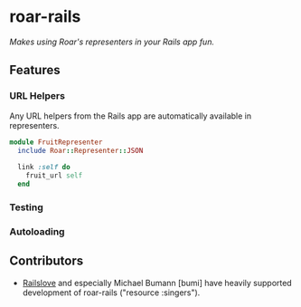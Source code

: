# roar-rails

_Makes using Roar's representers in your Rails app fun._

## Features

### URL Helpers

Any URL helpers from the Rails app are automatically available in representers.

```ruby
module FruitRepresenter
  include Roar::Representer::JSON
  
  link :self do
    fruit_url self
  end
```

### Testing

### Autoloading




## Contributors

* [Railslove](http://www.railslove.de) and especially Michael Bumann [bumi] have heavily supported development of roar-rails ("resource :singers"). 

